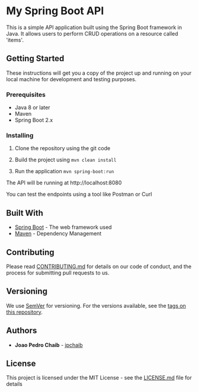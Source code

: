 # My Spring Boot API

This is a simple API application built using the Spring Boot framework in Java. It allows users to perform CRUD operations on a resource called 'items'.

## Getting Started

These instructions will get you a copy of the project up and running on your local machine for development and testing purposes.

### Prerequisites

- Java 8 or later
- Maven
- Spring Boot 2.x

### Installing

1. Clone the repository using the git code

2. Build the project using `mvn clean install`

3. Run the application `mvn spring-boot:run`

The API will be running at http://localhost:8080

You can test the endpoints using a tool like Postman or Curl

## Built With

* [Spring Boot](https://spring.io/projects/spring-boot) - The web framework used
* [Maven](https://maven.apache.org/) - Dependency Management

## Contributing

Please read [CONTRIBUTING.md](https://gist.github.com/PurpleBooth/b24679402957c63ec426) for details on our code of conduct, and the process for submitting pull requests to us.

## Versioning

We use [SemVer](http://semver.org/) for versioning. For the versions available, see the [tags on this repository](https://github.com/username/my-spring-boot-api/tags). 

## Authors

* **Joao Pedro Chaib** - [jpchaib](https://github.com/jpchaib)

## License

This project is licensed under the MIT License - see the [LICENSE.md](LICENSE.md) file for details
  
